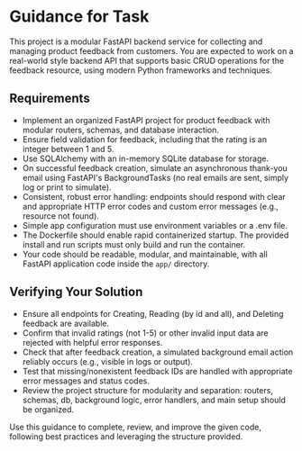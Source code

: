 # Guidance for Task

This project is a modular FastAPI backend service for collecting and managing product feedback from customers. You are expected to work on a real-world style backend API that supports basic CRUD operations for the feedback resource, using modern Python frameworks and techniques.

## Requirements
- Implement an organized FastAPI project for product feedback with modular routers, schemas, and database interaction.
- Ensure field validation for feedback, including that the rating is an integer between 1 and 5.
- Use SQLAlchemy with an in-memory SQLite database for storage.
- On successful feedback creation, simulate an asynchronous thank-you email using FastAPI's BackgroundTasks (no real emails are sent, simply log or print to simulate).
- Consistent, robust error handling: endpoints should respond with clear and appropriate HTTP error codes and custom error messages (e.g., resource not found).
- Simple app configuration must use environment variables or a .env file.
- The Dockerfile should enable rapid containerized startup. The provided install and run scripts must only build and run the container.
- Your code should be readable, modular, and maintainable, with all FastAPI application code inside the `app/` directory.

## Verifying Your Solution
- Ensure all endpoints for Creating, Reading (by id and all), and Deleting feedback are available.
- Confirm that invalid ratings (not 1-5) or other invalid input data are rejected with helpful error responses.
- Check that after feedback creation, a simulated background email action reliably occurs (e.g., visible in logs or output).
- Test that missing/nonexistent feedback IDs are handled with appropriate error messages and status codes.
- Review the project structure for modularity and separation: routers, schemas, db, background logic, error handlers, and main setup should be organized.

Use this guidance to complete, review, and improve the given code, following best practices and leveraging the structure provided.